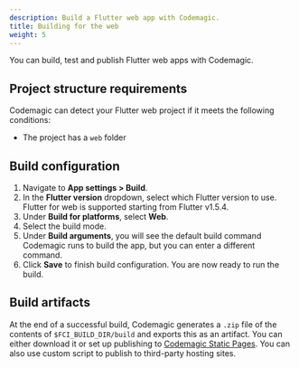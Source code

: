 ```yaml
---
description: Build a Flutter web app with Codemagic.
title: Building for the web
weight: 5
---
```


You can build, test and publish Flutter web apps with Codemagic.

## Project structure requirements

Codemagic can detect your Flutter web project if it meets the following conditions:

- The project has a `web` folder

## Build configuration

1. Navigate to **App settings > Build**.
2. In the **Flutter version** dropdown, select which Flutter version to use. Flutter for web is supported starting from Flutter v1.5.4.
3. Under **Build for platforms**, select **Web**.
4. Select the build mode.
5. Under **Build arguments**, you will see the default build command Codemagic runs to build the app, but you can enter a different command.
6. Click **Save** to finish build configuration. You are now ready to run the build.

## Build artifacts

At the end of a successful build, Codemagic generates a `.zip` file of the contents of `$FCI_BUILD_DIR/build` and exports this as an artifact. You can either download it or set up publishing to [Codemagic Static Pages](https://docs.codemagic.io/publishing/publishing-to-codemagic-static-pages/). You can also use custom script to publish to third-party hosting sites.